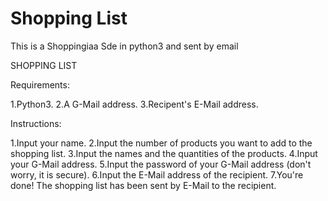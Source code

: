 # Shopping List
This is a Shoppingiaa Sde in python3 and sent by email

SHOPPING LIST

Requirements:

1.Python3.
2.A G-Mail address.
3.Recipent's E-Mail address.

Instructions:

1.Input your name.
2.Input the number of products you want to add to the shopping list.
3.Input the names and the quantities of the products.
4.Input your G-Mail address.
5.Input the password of your G-Mail address (don't worry, it is secure).
6.Input the E-Mail address of the recipient.
7.You're done! The shopping list has been sent by E-Mail to the recipient.
